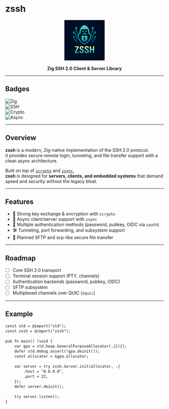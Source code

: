 # zssh

<div align="center">
  <img src="assets/icons/zssh.png" alt="zssh icon" width="128" height="128">

**Zig SSH 2.0 Client & Server Library**

</div>

---

## Badges

![Zig](https://img.shields.io/badge/Zig-v0.16-yellow?logo=zig)  
![SSH](https://img.shields.io/badge/Protocol-SSH2.0-orange?logo=gnometerminal)  
![Crypto](https://img.shields.io/badge/Crypto-zcrypto-green)  
![Async](https://img.shields.io/badge/Async-zsync-blue)  

---

## Overview

**zssh** is a modern, Zig-native implementation of the SSH 2.0 protocol.  
It provides secure remote login, tunneling, and file transfer support with a clean async architecture.

Built on top of [`zcrypto`](https://github.com/ghostkellz/zcrypto) and [`zsync`](https://github.com/ghostkellz/zsync),  
**zssh** is designed for **servers, clients, and embedded systems** that demand speed and security without the legacy bloat.

---

## Features

- 🔐 Strong key exchange & encryption with `zcrypto`  
- 📡 Async client/server support with `zsync`  
- 🧩 Multiple authentication methods (password, pubkey, OIDC via `zauth`)  
- 🛠️ Tunneling, port forwarding, and subsystem support  
- 📁 Planned SFTP and scp-like secure file transfer  

---

## Roadmap

- [ ] Core SSH 2.0 transport  
- [ ] Terminal session support (PTY, channels)  
- [ ] Authentication backends (password, pubkey, OIDC)  
- [ ] SFTP subsystem  
- [ ] Multiplexed channels over QUIC (`zquic`)  

---

## Example

```zig
const std = @import("std");
const zssh = @import("zssh");

pub fn main() !void {
    var gpa = std.heap.GeneralPurposeAllocator(.{}){};
    defer std.debug.assert(!gpa.deinit());
    const allocator = &gpa.allocator;

    var server = try zssh.Server.init(allocator, .{
        .host = "0.0.0.0",
        .port = 22,
    });
    defer server.deinit();

    try server.listen();
}

